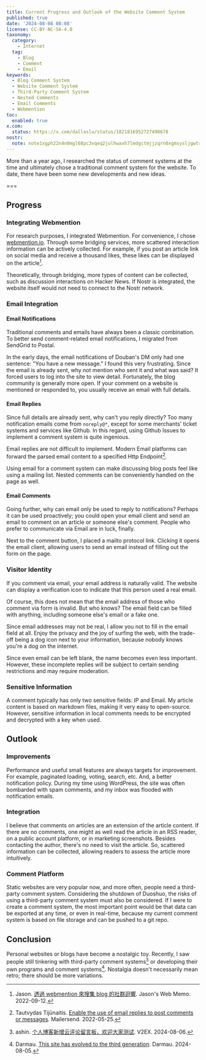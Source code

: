 ```yaml
---
title: Current Progress and Outlook of the Website Comment System
published: true
date: '2024-08-08 08:08'
license: CC-BY-NC-SA-4.0
taxonomy:
  category:
    - Internet
  tag:
    - Blog
    - Comment
    - Email
keywords:
  - Blog Comment System
  - Website Comment System
  - Third-Party Comment System
  - Nested Comments
  - Email Comments
  - Webmention
toc:
  enabled: true
x.com:
  status: https://x.com/dallaslu/status/1821816952727490678
nostr:
  note: note1xgph22n4n0mgl68pc3vqeq2julhwaxh7lmdgctmjjzqrn0xgmsysljgwtr
---
```


More than a year ago, I researched the status of comment systems at the time and ultimately chose a traditional comment system for the website. To date, there have been some new developments and new ideas.

===

## Progress

### Integrating Webmention

For research purposes, I integrated Webmention. For convenience, I chose [webmention.io](https://webmention.io). Through some bridging services, more scattered interaction information can be actively collected. For example, if you post an article link on social media and receive a thousand likes, these likes can be displayed on the article[^webmention].

Theoretically, through bridging, more types of content can be collected, such as discussion interactions on Hacker News. If Nostr is integrated, the website itself would not need to connect to the Nostr network.

### Email Integration

#### Email Notifications

Traditional comments and emails have always been a classic combination. To better send comment-related email notifications, I migrated from SendGrid to Postal.

In the early days, the email notifications of Douban's DM only had one sentence: "You have a new message." I found this very frustrating. Since the email is already sent, why not mention who sent it and what was said? It forced users to log into the site to view detail. Fortunately, the blog community is generally more open. If your comment on a website is mentioned or responded to, you usually receive an email with full details.

#### Email Replies

Since full details are already sent, why can't you reply directly? Too many notification emails come from `noreply@*`, except for some merchants' ticket systems and services like Github. In this regard, using Github Issues to implement a comment system is quite ingenious.

Email replies are not difficult to implement. Modern Email platforms can forward the parsed email content to a specified Http Endpoint[^mailersend].

Using email for a comment system can make discussing blog posts feel like using a mailing list. Nested comments can be conveniently handled on the page as well.

#### Email Comments

Going further, why can email only be used to reply to notifications? Perhaps it can be used proactively; you could open your email client and send an email to comment on an article or someone else's comment. People who prefer to communicate via Email are in luck, finally.

Next to the comment button, I placed a mailto protocol link. Clicking it opens the email client, allowing users to send an email instead of filling out the form on the page.

### Visitor Identity

If you comment via email, your email address is naturally valid. The website can display a verification icon to indicate that this person used a real email.

Of course, this does not mean that the email address of those who comment via form is invalid. But who knows? The email field can be filled with anything, including someone else's email or a fake one.

Since email addresses may not be real, I allow you not to fill in the email field at all. Enjoy the privacy and the joy of surfing the web, with the trade-off being a dog icon next to your information, because nobody knows you're a dog on the internet.

Since even email can be left blank, the name becomes even less important. However, these incomplete replies will be subject to certain sending restrictions and may require moderation.

### Sensitive Information

A comment typically has only two sensitive fields: IP and Email. My article content is based on markdown files, making it very easy to open-source. However, sensitive information in local comments needs to be encrypted and decrypted with a key when used.

## Outlook

### Improvements

Performance and useful small features are always targets for improvement. For example, paginated loading, voting, search, etc. And, a better notification policy. During my time using WordPress, the site was often bombarded with spam comments, and my inbox was flooded with notification emails.

### Integration

I believe that comments on articles are an extension of the article content. If there are no comments, one might as well read the article in an RSS reader, on a public account platform, or in marketing screenshots. Besides contacting the author, there's no need to visit the article. So, scattered information can be collected, allowing readers to assess the article more intuitively.

### Comment Platform

Static websites are very popular now, and more often, people need a third-party comment system. Considering the shutdown of Duoshuo, the risks of using a third-party comment system must also be considered. If I were to create a comment system, the most important point would be that data can be exported at any time, or even in real-time, because my current comment system is based on file storage and can be pushed to a git repo.

## Conclusion

Personal websites or blogs have become a nostalgic toy. Recently, I saw people still tinkering with third-party comment systems[^axiaoxin] or developing their own programs and comment systems[^darmau]. Nostalgia doesn't necessarily mean retro; there should be more variations.

[^webmention]: Jason. [透過 webmention 來搜集 blog 的社群迴響](https://jason-memo.dev/posts/webmention/). Jason's Web Memo. 2022-09-12.
[^mailersend]: Tautvydas Tijūnaitis. [Enable the use of email replies to post comments or messages](https://www.mailersend.com/blog/post-comments-with-email-replies). Mailersend. 2022-05-25.
[^axiaoxin]: ashin. [个人博客新增云评论留言板，欢迎大家测试](https://v2ex.com/t/1062883). V2EX. 2024-08-06.
[^darmau]: Darmau. [This site has evolved to the third generation](https://darmau.co/en/article/this-site-has-evolved-to-third-generation). Darmau. 2024-08-05.